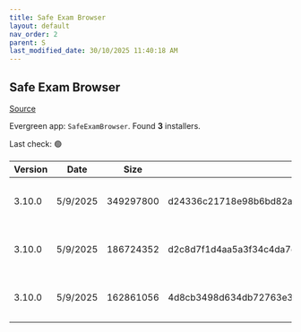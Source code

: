```yaml
---
title: Safe Exam Browser
layout: default
nav_order: 2
parent: S
last_modified_date: 30/10/2025 11:40:18 AM
---
```


## Safe Exam Browser

[Source](https://safeexambrowser.org/)

Evergreen app: `SafeExamBrowser`. Found **3** installers.

Last check: 🟢

| Version | Date     | Size      | Sha256                                                           | Architecture | InstallerType | Type | URI                                                                                                                                                                                                                                |
| ------- | -------- | --------- | ---------------------------------------------------------------- | ------------ | ------------- | ---- | ---------------------------------------------------------------------------------------------------------------------------------------------------------------------------------------------------------------------------------- |
| 3.10.0  | 5/9/2025 | 349297800 | d24336c21718e98b6bd82a8aeb2877f4d84e67dbf5f263df1c704d0127542eee | x86          | Default       | exe  | [https://github.com/SafeExamBrowser/seb-win-refactoring/releases/download/v3.10.0/SEB_3.10.0.826_SetupBundle.exe](https://github.com/SafeExamBrowser/seb-win-refactoring/releases/download/v3.10.0/SEB_3.10.0.826_SetupBundle.exe) |
| 3.10.0  | 5/9/2025 | 186724352 | d2c8d7f1d4aa5a3f34c4da7df8203ac208118a2718845b4dbf51e97531436688 | x64          | Default       | msi  | [https://github.com/SafeExamBrowser/seb-win-refactoring/releases/download/v3.10.0/SEB_3.10.0.826_x64_Setup.msi](https://github.com/SafeExamBrowser/seb-win-refactoring/releases/download/v3.10.0/SEB_3.10.0.826_x64_Setup.msi)     |
| 3.10.0  | 5/9/2025 | 162861056 | 4d8cb3498d634db72763e37e95caa433c0a1d8d854b760ea0b4d0e04c2be7d30 | x86          | Default       | msi  | [https://github.com/SafeExamBrowser/seb-win-refactoring/releases/download/v3.10.0/SEB_3.10.0.826_x86_Setup.msi](https://github.com/SafeExamBrowser/seb-win-refactoring/releases/download/v3.10.0/SEB_3.10.0.826_x86_Setup.msi)     |
